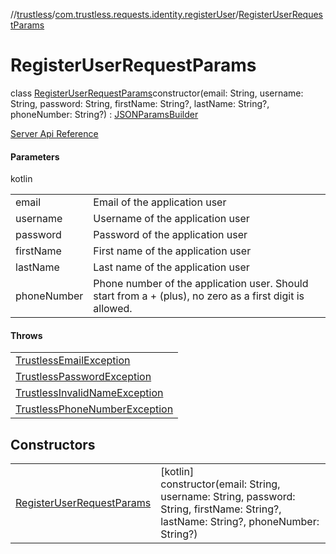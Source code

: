//[trustless](../../../index.md)/[com.trustless.requests.identity.registerUser](../index.md)/[RegisterUserRequestParams](index.md)

# RegisterUserRequestParams

class [RegisterUserRequestParams](index.md)constructor(email: String, username: String, password: String, firstName: String?, lastName: String?, phoneNumber: String?) : [JSONParamsBuilder](../../com.trustless.params/-j-s-o-n-params-builder/index.md)

[Server Api Reference](https://developer.staq.io/docs/apis/identity#/User%20management/Create%20a%20user)

#### Parameters

kotlin

| | |
|---|---|
| email | Email of the application user |
| username | Username of the application user |
| password | Password of the application user |
| firstName | First name of the application user |
| lastName | Last name of the application user |
| phoneNumber | Phone number of the application user. Should start from a + (plus), no zero as a first digit is allowed. |

#### Throws

| |
|---|
| [TrustlessEmailException](../../com.trustless.exceptions/-trustless-email-exception/index.md) |
| [TrustlessPasswordException](../../com.trustless.exceptions/-trustless-password-exception/index.md) |
| [TrustlessInvalidNameException](../../com.trustless.exceptions/-trustless-invalid-name-exception/index.md) |
| [TrustlessPhoneNumberException](../../com.trustless.exceptions/-trustless-phone-number-exception/index.md) |

## Constructors

| | |
|---|---|
| [RegisterUserRequestParams](-register-user-request-params.md) | [kotlin]<br>constructor(email: String, username: String, password: String, firstName: String?, lastName: String?, phoneNumber: String?) |
